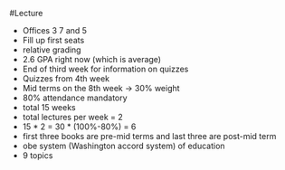 #Lecture
- Offices 3 7 and 5
- Fill up first seats
- relative grading
- 2.6 GPA right now (which is average)
- End of third week for information on quizzes
- Quizzes from 4th week
- Mid terms on the 8th week -> 30% weight
- 80% attendance mandatory
- total 15 weeks
- total lectures per week = 2
- 15 * 2 = 30 * (100%-80%) = 6
- first three books are pre-mid terms and last three are post-mid term
- obe system (Washington accord system) of education
- 9 topics 